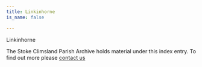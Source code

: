 ```yaml
---
title: Linkinhorne
is_name: false

---
```


Linkinhorne


The Stoke Climsland Parish Archive holds material under this index entry. To find out more please [contact us](/contact/)
